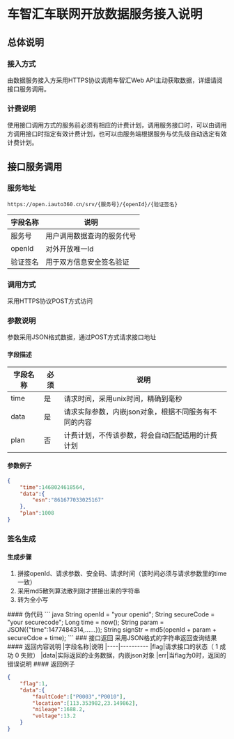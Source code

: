 # 车智汇车联网开放数据服务接入说明
## 总体说明
### 接入方式
由数据服务接入方采用HTTPS协议调用车智汇Web API主动获取数据，详细请阅接口服务调用。
### 计费说明
使用接口调用方式的服务前必须有相应的计费计划，调用服务接口时，可以由调用方调用接口时指定有效计费计划，也可以由服务端根据服务与优先级自动选定有效计费计划。
## 接口服务调用
### 服务地址

`https://open.iauto360.cn/srv/{服务号}/{openId}/{验证签名}`

|字段名称|说明
|----|----------
|服务号|用户调用数据查询的服务代号
|openId|对外开放唯一Id
|验证签名|用于双方信息安全签名验证
### 调用方式
采用HTTPS协议POST方式访问
### 参数说明
参数采用JSON格式数据，通过POST方式请求接口地址
#### 字段描述
|字段名称|必须|说明
|----|---|-------
|time|是|请求时间，采用unix时间，精确到毫秒
|data|是|请求实际参数，内嵌json对象，根据不同服务有不同的内容
|plan|否|计费计划，不传该参数，将会自动匹配适用的计费计划
#### 参数例子
``` json
{
	"time":1468024618564,
	"data":{
		"esn":"861677033025167"
	},
	"plan":1008
}
```
### 签名生成
#### 生成步骤
<ol>
<li>拼接openId、请求参数、安全码、请求时间（该时间必须与请求参数里的time一致）</li>
<li>采用md5散列算法散列刚才拼接出来的字符串</li>
<li>转为全小写</li>
</ol>
#### 伪代码
``` java
String openId = "your openid";
String secureCode = "your securecode";
Long time = now();
String param = JSON({"time":1477484314,......});
String signStr = md5(openId + param + secureCdoe + time);
```
### 接口返回
采用JSON格式的字符串返回查询结果
#### 返回内容说明
|字段名称|说明
|----|----------
|flag|请求接口的状态（ 1 成功 0 失败）
|data|实际返回的业务数据，内嵌json对象
|err|当flag为0时，返回的错误说明
#### 返回例子

``` json
{
	"flag":1,
	"data":{
		"faultCode":["P0003","P0010"],
		"location":[113.353982,23.149862],
		"mileage":1688.2,
		"voltage":13.2
	}
}
```
